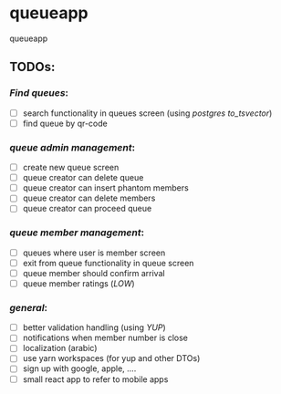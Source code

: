 # queueapp

queueapp

## **TODOs**:

### _Find queues_:

- [ ] search functionality in queues screen (using _postgres to_tsvector_)
- [ ] find queue by qr-code

### _queue admin management_:

- [ ] create new queue screen
- [ ] queue creator can delete queue
- [ ] queue creator can insert phantom members
- [ ] queue creator can delete members
- [ ] queue creator can proceed queue

### _queue member management_:

- [ ] queues where user is member screen
- [ ] exit from queue functionality in queue screen
- [ ] queue member should confirm arrival
- [ ] queue member ratings (_LOW_)

### _general_:

- [ ] better validation handling (using _YUP_)
- [ ] notifications when member number is close
- [ ] localization (arabic)
- [ ] use yarn workspaces (for yup and other DTOs)
- [ ] sign up with google, apple, ....
- [ ] small react app to refer to mobile apps

